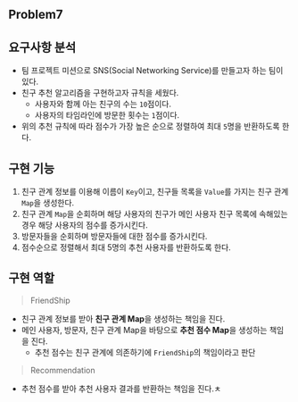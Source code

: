 ## Problem7

## 요구사항 분석

- 팀 프로젝트 미션으로 SNS(Social Networking Service)를 만들고자 하는 팀이 있다.
- 친구 추천 알고리즘을 구현하고자 규칙을 세웠다.
  - 사용자와 함께 아는 친구의 수는 `10`점이다.
  - 사용자의 타임라인에 방문한 횟수는 `1`점이다.
- 위의 추천 규칙에 따라 점수가 가장 높은 순으로 정렬하여 최대 `5`명을 반환하도록 한다.

## 구현 기능

1. 친구 관계 정보를 이용해 이름이 `Key`이고, 친구들 목록을 `Value`를 가지는 친구 관계 `Map`을 생성한다.
2. 친구 관계 `Map`을 순회하며 해당 사용자의 친구가 메인 사용자 친구 목록에 속해있는 경우 해당 사용자의 점수를 증가시킨다.
3. 방문자들을 순회하며 방문자들에 대한 점수를 증가시킨다.
4. 점수순으로 정렬해서 최대 5명의 추천 사용자를 반환하도록 한다.

## 구현 역할

> FriendShip

- 친구 관계 정보를 받아 **친구 관계 Map**을 생성하는 책임을 진다.
- 메인 사용자, 방문자, 친구 관계 Map을 바탕으로 **추천 점수 Map**을 생성하는 책임을 진다.
  - 추천 점수는 친구 관계에 의존하기에 `FriendShip`의 책임이라고 판단

> Recommendation

- 추천 점수를 받아 추천 사용자 결과를 반환하는 책임을 진다.ㅊ